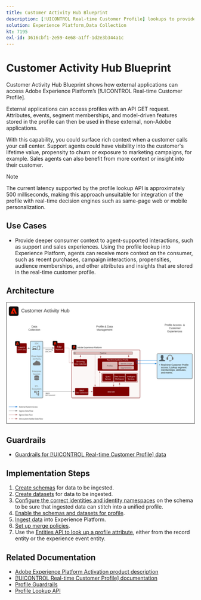 ```yaml
---
title: Customer Activity Hub Blueprint
description: [!UICONTROL Real-time Customer Profile] lookups to provide context for agent-assisted support and sales.
solution: Experience Platform,Data Collection
kt: 7195
exl-id: 3616cbf1-2e59-4e68-a1ff-1d2e3b344a1c
---
```

# Customer Activity Hub Blueprint

Customer Activity Hub Blueprint shows how external applications can access Adobe Experience Platform’s [!UICONTROL Real-time Customer Profile].

External applications can access profiles with an API GET request. Attributes, events, segment memberships, and model-driven features stored in the profile can then be used in these external, non-Adobe applications.

With this capability, you could surface rich context when a customer calls your call center. Support agents could have visibility into the customer's lifetime value, propensity to churn or exposure to marketing campaigns, for example. Sales agents can also benefit from more context or insight into their customer.

>[!NOTE]
>
>The current latency supported by the profile lookup API is approximately 500 milliseconds, making this approach unsuitable for integration of the profile with real-time decision engines such as same-page web or mobile personalization. 

## Use Cases

* Provide deeper consumer context to agent-supported interactions, such as support and sales experiences. Using the profile lookup into Experience Platform, agents can receive more context on the consumer, such as recent purchases, campaign interactions, propensities, audience memberships, and other attributes and insights that are stored in the real-time customer profile.

## Architecture

<img src="assets/customer_activity_hub.svg" alt="Reference Architecture for the Customer Activity Hub Blueprint" style="border:1px solid #4a4a4a" />


## Guardrails

* [Guardrails for [!UICONTROL Real-time Customer Profile] data](https://experienceleague.adobe.com/docs/experience-platform/profile/guardrails.html)

## Implementation Steps

1. [Create schemas](https://experienceleague.adobe.com/docs/platform-learn/tutorials/schemas/create-a-schema.html) for data to be ingested.
1. [Create datasets](https://experienceleague.adobe.com/docs/platform-learn/tutorials/data-ingestion/create-datasets-and-ingest-data.html) for data to be ingested.
1. [Configure the correct identities and identity namespaces](https://experienceleague.adobe.com/docs/platform-learn/tutorials/identities/label-ingest-and-verify-identity-data.html) on the schema to be sure that ingested data can stitch into a unified profile.
1. [Enable the schemas and datasets for profile](https://experienceleague.adobe.com/docs/platform-learn/tutorials/profiles/bring-data-into-the-real-time-customer-profile.html). 
1. [Ingest data](https://experienceleague.adobe.com/?recommended=ExperiencePlatform-D-1-2020.1.dataingestion) into Experience Platform.
1. [Set up merge policies](https://experienceleague.adobe.com/docs/platform-learn/tutorials/profiles/create-merge-policies.html).
1. Use the [Entities API to look up a profile attribute](https://experienceleague.adobe.com/docs/experience-platform/profile/api/entities.html), either from the record entity or the experience event entity.

## Related Documentation

* [Adobe Experience Platform Activation product description](https://helpx.adobe.com/legal/product-descriptions/adobe-experience-platform0.html)
* [[!UICONTROL Real-time Customer Profile] documentation](https://experienceleague.adobe.com/docs/experience-platform/profile/home.html?lang=en)
* [Profile Guardrails](https://experienceleague.adobe.com/docs/experience-platform/profile/guardrails.html)
* [Profile Lookup API](https://www.adobe.io/apis/experienceplatform/home/api-reference.html)
